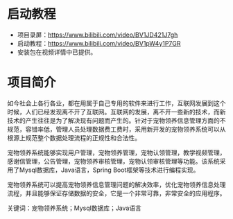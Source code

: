 # 启动教程

- 项目录屏：https://www.bilibili.com/video/BV1JD421J7gh
- 启动教程：https://www.bilibili.com/video/BV1pW4y1P7GR
- 安装包在视频详情中已提供。

# 项目简介
如今社会上各行各业，都在用属于自己专用的软件来进行工作，互联网发展到这个时候，人们已经发现离不开了互联网。互联网的发展，离不开一些新的技术，而新技术的产生往往是为了解决现有问题而产生的。针对于宠物领养信息管理方面的不规范，容错率低，管理人员处理数据费工费时，采用新开发的宠物领养系统可以从根源上规范整个数据处理流程的正规性和合法性。

宠物领养系统能够实现用户管理，宠物领养管理，宠物认领管理，教学视频管理，感谢信管理，公告管理，宠物领养审核管理，宠物认领审核管理等功能。该系统采用了Mysql数据库，Java语言，Spring Boot框架等技术进行编程实现。

宠物领养系统可以提高宠物领养信息管理问题的解决效率，优化宠物领养信息处理流程，并且能够保证存储数据的安全，它是一个非常可靠，非常安全的应用程序。

关键词：宠物领养系统；Mysql数据库；Java语言
